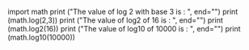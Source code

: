 import math 
print ("The value of log 2 with base 3 is : ", end="") 
print (math.log(2,3)) 
print ("The value of log2 of 16 is : ", end="") 
print (math.log2(16)) 
print ("The value of log10 of 10000 is : ", end="") 
print (math.log10(10000))
